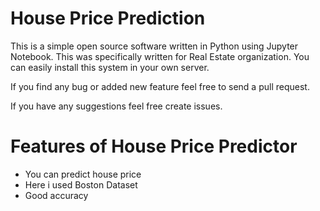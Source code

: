 # House Price Prediction
This is a simple open source software written in Python using Jupyter Notebook. This was specifically written for Real Estate organization. You can easily install this system in your own server.

If you find any bug or added new feature feel free to send a pull request.

If you have any suggestions feel free create issues.

# Features of House Price Predictor

* You can predict house price
* Here i used Boston Dataset
* Good accuracy
